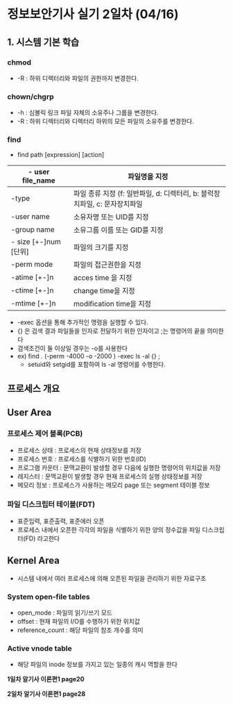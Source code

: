 # 정보보안기사 실기 2일차 (04/16)

## 1. 시스템 기본 학습

### chmod

- -R : 하위 디렉터리와 파일의 권한까지 변경한다.

### **chown/chgrp**

- -h : 심볼릭 링크 파일 자체의 소유주나 그룹을 변경한다.
- -R : 하위 디렉터리와 디렉터리 하위의 모든 파일의 소유주를 변경한다.

### find

- find path [expression] [action]

| - user file_name | 파일명을 지정 |
| --- | --- |
| -type  | 파일 종류 지정 (f: 일반파일, d: 디렉터리, b: 블럭장치파일, c: 문자장치파일 |
| -user name | 소유자명 또는 UID를 지정 |
| -group name | 소유그룹 이름 또는 GID를 지정 |
| - size [+-]num [단위] | 파일의 크기를 지정 |
| -perm mode | 파일의 접근권한을 지정 |
| -atime [+-]n | acces time 을 지정 |
| -ctime [+-]n | change time을 지정 |
| -mtime [+-]n | modification time을 지정 |
- -exec 옵션을 통해 추가적인 명령을 실행할 수 있다.
- {} 은 검색 결과 파일들을 인자로 전달하기 위한 인자이고 \;는 명령어의 끝을 의미한다
- 검색조건이 둘 이상일 경우는 -o를 사용한다
- ex) find . \(-perm -4000 -o -2000 \) -exec ls -al {} \;
    - setuid와  setgid를 포함하여 ls -al 명령어를 수행한다.

## 프로세스 개요

## User Area

### 프로세스 제어 블록(PCB)

- 프로세스 상태 : 프로세스의 현재 상태정보를 저장
- 프로세스 번호 : 프로세스를 식별하기 위한 번호(ID)
- 프로그램 카운터 : 문맥교환이 발생할 경우 다음에 실행한 명령어의 위치값을 저장
- 레지스터 : 문맥교환이 발생할 경우 현재 프로세스의 실행 상태정보를 저장
- 메모리 정보 : 프로세스가 사용하는 메모리 page 또는 segment 테이블 정보

### 파일 디스크립터 테이블(FDT)

- 표준입력, 표준출력, 표준에러 오픈
- 프로세스 내에서 오픈한 각각의 파일을 식별하기 위한 양의 정수값을 
파일 디스크립터(FD) 라고한다

## Kernel Area

- 시스템 내에서 여러 프로세스에 의해 오픈된 파일을 관리하기 위한 자료구조

### System open-file tables

- open_mode : 파일의 읽기/쓰기 모드
- offset : 현재 파일의 I/O를 수행하기 위한 위치값
- reference_count : 해당 파일의 참조 개수를 의미

### Active vnode table

- 해당 파일의 inode 정보를 가지고 있는 일종의 캐시 역할을 한다

**1일차 알기사 이론편1 page20**

**2일차 알기사 이론편1 page28**